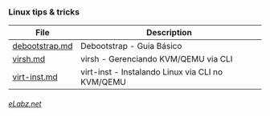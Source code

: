 
### Linux tips & tricks

| File | Description |
|------|-------------|
|[debootstrap.md](http://elabz.net/Linux/debootstrap)| Debootstrap - Guia Básico |
|[virsh.md](http://elabz.net/Linux/virsh)| virsh - Gerenciando KVM/QEMU via CLI |
|[virt-inst.md](http://elabz.net/Linux/virt-inst)| virt-inst - Instalando Linux via CLI no KVM/QEMU |

###### [eLabz.net](https://elabz.net)
